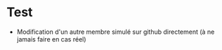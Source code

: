 # Test
- Modification d'un autre membre simulé sur github directement (à ne jamais faire en cas réel)
